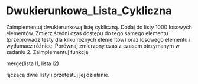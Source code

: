 # Dwukierunkowa_Lista_Cykliczna
Zaimplementuj dwukierunkową  listę cykliczną. Dodaj do listy 1000 losowych elementów. Zmierz średni czas dostępu do tego samego elementu (przeprowadź testy dla kilku różnych elementów) oraz losowego elementu i wytłumacz różnicę. Porównaj zmierzony czas z czasem otrzymanym w zadaniu 2. 
Zaimplementuj funkcję

merge(lista l1, lista l2) 

łączącą dwie listy i przetestuj jej działanie.
